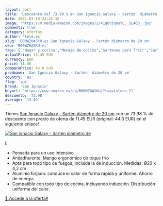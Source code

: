 ```yaml
---
layout: post
title: 'Descuento del 73.98 % en San Ignacio Galaxy - Sartén  diámetro de'
date: 2021-03-18 22:25:18
image: 'https://m.media-amazon.com/images/I/41g0hjqmuYL._SL400_.jpg'
comments: true
category: ofertas
author: 'tole.es'
slug: 'B00WZ0ASKU-es San Ignacio Galaxy - Sartén diámetro de 20 cm'
sku: 'B00WZ0ASKU-es'
tags: [ 'Hogar y cocina','Menaje de cocina','Sartenes para freír','Sartenes y ollas','galaxy','san ignacio', ]
actualPrice: 11.45 EUR
currency: EUR
price: 11.45
comparePrice: 44.0 EUR
prodname: 'San Ignacio Galaxy - Sartén  diámetro de 20 cm'
country: 'es'
flag: '🇪🇸'
brand: 'San Ignacio'
buyurl: 'https://www.amazon.es/dp/B00WZ0ASKU/?tag=tolees-21'
descuento: '73.98'
average: '13.49'
---
```


Tienes [San Ignacio Galaxy - Sartén  diámetro de 20 cm](https://www.amazon.es/dp/B00WZ0ASKU/?tag=tolees-21) con un 73.98 % de descuento con precio de oferta de 11.45 EUR (original: 44.0 EUR) en el siguiente enlace!

[![San Ignacio Galaxy - Sartén  diámetro de](https://m.media-amazon.com/images/I/41g0hjqmuYL._SL400_.jpg)](https://www.amazon.es/dp/B00WZ0ASKU/?tag=tolees-21)

ℹ️:

- Pensada para un uso intensivo
- Antiadherente. Mango ergonómico de toque frío
- Apta para todo tipo de fuegos, incluida la de inducción. Medidas: Ø20 x 4,2 cm
- Aluminio forjado: conduce el calor de forma rápida y uniforme. Ahorro de energía
- Compatible con todo tipo de cocina, incluyendo inducción. Distribución uniforme del calor.

[🛒 Accede a la oferta!!](https://www.amazon.es/dp/B00WZ0ASKU/?tag=tolees-21)
